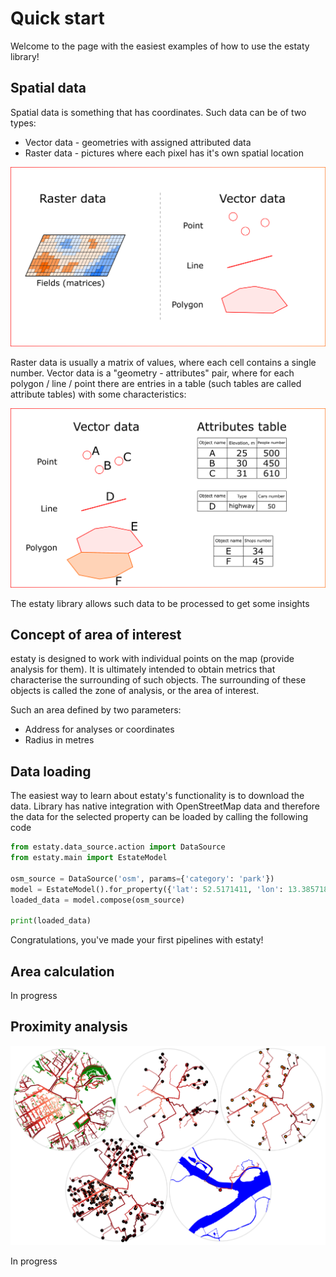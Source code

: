 # Quick start

Welcome to the page with the easiest examples of how to use the estaty library!

## Spatial data

Spatial data is something that has coordinates. Such data can be of two types: 

- Vector data - geometries with assigned attributed data
- Raster data - pictures where each pixel has it's own spatial location 

<img src="https://raw.githubusercontent.com/red5ai/estaty/main/docs/media/spatial_data.png" width="700"/>

Raster data is usually a matrix of values, where each cell contains a single number.
Vector data is a "geometry - attributes" pair, where for each polygon / line / point there are entries 
in a table (such tables are called attribute tables) with some characteristics:

<img src="https://raw.githubusercontent.com/red5ai/estaty/main/docs/media/attributes_table.png" width="700"/>

The estaty library allows such data to be processed to get some insights

## Concept of area of interest 

estaty is designed to work with individual points on the map (provide analysis for them). 
It is ultimately intended to obtain metrics that characterise the surrounding of such objects. 
The surrounding of these objects is called the zone of analysis, or the area of interest.

Such an area defined by two parameters: 

- Address for analyses or coordinates 
- Radius in metres

## Data loading 

The easiest way to learn about estaty's functionality is to download the data. Library has native integration 
with OpenStreetMap data and therefore the data for the selected property can be loaded by calling the following code

```Python
from estaty.data_source.action import DataSource
from estaty.main import EstateModel

osm_source = DataSource('osm', params={'category': 'park'})
model = EstateModel().for_property({'lat': 52.5171411, 'lon': 13.3857187}, radius=2000)
loaded_data = model.compose(osm_source)

print(loaded_data)
```

Congratulations, you've made your first pipelines with estaty!

## Area calculation 

In progress 

## Proximity analysis 

<img src="https://raw.githubusercontent.com/red5ai/estaty/main/docs/media/proximity_preview_spb.png" width="700"/>

In progress 
